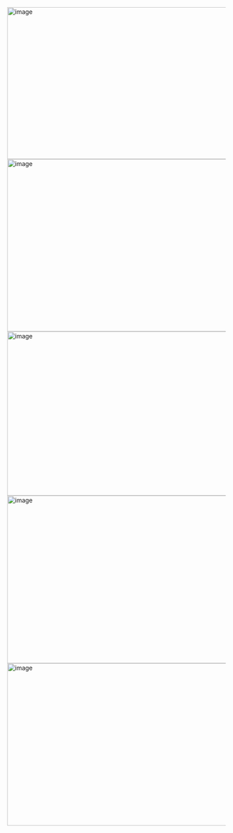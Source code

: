 <img width="789" height="350" alt="image" src="https://github.com/user-attachments/assets/24efe2f7-e92e-4dbf-8238-e7177164ebd3" />
<img width="803" height="397" alt="image" src="https://github.com/user-attachments/assets/e4629d8b-9e5b-4a25-9384-66f9fbbb4b6b" />
<img width="799" height="378" alt="image" src="https://github.com/user-attachments/assets/c5ac6f20-2ac7-4aab-9f69-23a35fb62716" />
<img width="811" height="386" alt="image" src="https://github.com/user-attachments/assets/2ca12742-11fa-4277-a6c2-51227207319e" />
<img width="751" height="374" alt="image" src="https://github.com/user-attachments/assets/ccae47b0-1bb5-453e-93ed-a8a054ab9530" />
